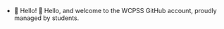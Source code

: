 - 👋 Hello! 👋 Hello, and welcome to the WCPSS GitHub account, proudly managed by students.

<!---
WCPSSGH/WCPSSGH is a ✨ special ✨ repository because its `README.md` (this file) appears on your GitHub profile.
You can click the Preview link to take a look at your changes.
--->
